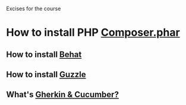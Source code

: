 Excises for the course
# How to install PHP [Composer.phar](https://getcomposer.org/download/)

## How to install [Behat](https://docs.behat.org/en/latest/quick_start.html)

## How to install [Guzzle](http://docs.guzzlephp.org/en/stable/overview.html#installation)

## What's [Gherkin & Cucumber?](https://cucumber.io/docs/gherkin/reference/)
